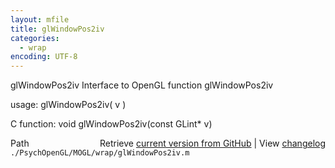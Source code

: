 ```yaml
---
layout: mfile
title: glWindowPos2iv
categories:
  - wrap
encoding: UTF-8
---
```


glWindowPos2iv  Interface to OpenGL function glWindowPos2iv

usage:  glWindowPos2iv\( v \)

C function:  void glWindowPos2iv\(const GLint\* v\)


<div class="code_header" style="text-align:right;">
  <span style="float:left;">Path&nbsp;&nbsp;</span> <span class="counter">Retrieve <a href=
  "https://raw.github.com/Psychtoolbox-3/Psychtoolbox-3/beta/./PsychOpenGL/MOGL/wrap/glWindowPos2iv.m">current version from GitHub</a> | View <a href=
  "https://github.com/Psychtoolbox-3/Psychtoolbox-3/commits/beta/./PsychOpenGL/MOGL/wrap/glWindowPos2iv.m">changelog</a></span>
</div>
<div class="code">
  <code>./PsychOpenGL/MOGL/wrap/glWindowPos2iv.m</code>
</div>
